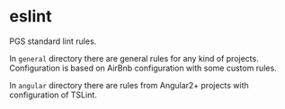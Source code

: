 # eslint

PGS standard lint rules.

In `general` directory there are general rules for any kind of projects. Configuration is based on AirBnb configuration with some custom rules. 

In `angular` directory there are rules from Angular2+ projects with configuration of TSLint.
